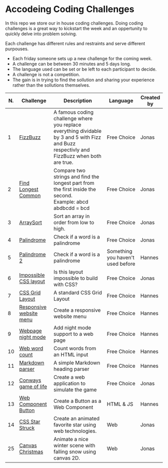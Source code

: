 # Accodeing Coding Challenges

In this repo we store our in house coding challenges. Doing coding challenges is a great way to kickstart the week and an oppertunity to quickly delve into problem solving.

Each challenge has different rules and restraints and serve different purpouses.

- Each friday someone sets up a new challenge for the coming week.
- A challenge can be between 30 minutes and 5 days long.
- The language used can be set or be left to each participant to decide.
- A challenge is not a competition.
- The gain is in trying to find the sollution and sharing your experience rather than the sollutions themselves.

| N.  | Challenge                                                                     | Description                                                                                                                                 | Language                          | Created by |
| --- | ----------------------------------------------------------------------------- | ------------------------------------------------------------------------------------------------------------------------------------------- | --------------------------------- | ---------- |
| 1   | [FizzBuzz](/code-challenges/01%20-%20FizzBuzz)                                | A famous coding challenge where you replace everything dividable by 3 and 5 with Fizz and Buzz respectivly and FizzBuzz when both are true. | Free Choice                       | Jonas      |
| 2   | [Find Longest Common](/code-challenges/02%20-%20Find%20Longest%20Common)      | Compare two strings and find the longest part from the first inside the second.<br>Example: abcd abdbcdd = bcd                              | Free Choice                       | Jonas      |
| 3   | [ArraySort](/code-challenges/03%20-%20ArraySort)                              | Sort an array in order from low to high.                                                                                                    | Free Choice                       | Jonas      |
| 4   | [Palindrome](/code-challenges/04%20-%20Palindrome)                            | Check if a word is a palindrome                                                                                                             | Free Choice                       | Jonas      |
| 5   | [Palindrome 2](/code-challenges/05%20-%20Palindrome%202)                      | Check if a word is a palindrome                                                                                                             | Something you haven't used before | Hannes     |
| 6   | [Impossible CSS layout](/code-challenges/06%20-%20CSS%20columns)              | Is this layout impossible to build with CSS?                                                                                                | Free Choice                       | Jonas      |
| 7   | [CSS Grid Layout](/code-challenges/07%20-%20CSS%20Layout)                     | A standard CSS Grid Layout                                                                                                                  | Free Choice                       | Hannes     |
| 8   | [Responsive website menu](/code-challenges/08%20-%20Responsive%20HTML%20menu) | Create a responsive website menu                                                                                                            | Free Choice                       | Hannes     |
| 9   | [Webpage night mode](/code-challenges/09%20-%20Webpage%20night%20mode)        | Add night mode support to a web page                                                                                                        | Free Choice                       | Hannes     |
| 10  | [Web word count](/code-challenges/10%20-%20Web%20word%20count)                | Count words from an HTML input                                                                                                              | Free Choice                       | Hannes     |
| 11  | [Markdown parser](/code-challenges/11%20-%20Markdown%20parser)                | A simple Markdown heading parser                                                                                                            | Free Choice                       | Hannes     |
| 12  | [Conways game of life](/code-challenges/12%20-%20Conways%20game%20of%20life)  | Create a web application to simulate the game                                                                                               | Free Choice                       | Jonas      |
| 13  | [Web Component Button](/code-challenges/13%20-%20Web%20Component%20button)    | Create a Button as a Web Component                                                                                                          | HTML & JS                         | Hannes     |
| 14  | [CSS Star Struck](/code-challenges/14%20-%20CSS%20Star%20Struck)              | Create an animated favorite star using web technologies.                                                                                    | Web                               | Jonas      |
| 25  | [Canvas Christmas](/code-challenges/25%20-%20Canvas%20Christmas)              | Animate a nice winter scene with falling snow using canvas 2D.                                                                                    | Web                               | Jonas      |
